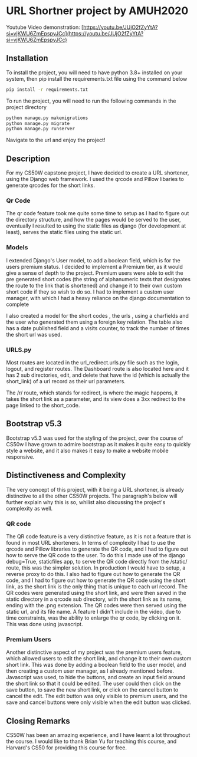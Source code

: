# URL Shortner project by AMUH2020

Youtube Video demonstration: [https://youtu.be/JUjO2fZyYtA?si=vjKWU6ZmEpspyJCc](https://youtu.be/JUjO2fZyYtA?si=vjKWU6ZmEpspyJCc)

## Installation

To install the project, you will need to have python 3.8+ installed on your system, then pip install the requirements.txt file using the command below

```bash
pip install -r requirements.txt
```
To run the project, you will need to run the following commands in the project directory

```bash
python manage.py makemigrations
python manage.py migrate
python manage.py runserver
```
Navigate to the url and enjoy the project!


## Description

For my CS50W capstone project, I have decided to create a URL shortener, using the Django web framework. I used the qrcode and Pillow libaries to generate qrcodes for the short links. 

### Qr Code

The qr code feature took me quite some time to setup as I had to figure out the directory structure, and how the pages would be served to the user, eventually I resulted to using the static files as django (for development at least), serves the static files using the static url.

### Models

I extended Django's User model, to add a boolean field, which is for the users premium status. I decided to implement a Premium tier, as it would give a sense of depth to the project. Premium users were able to edit the pre generated short codes (the string of alphanumeric texts that designates the route to the link that is shortened) and change it to their own custom short code if they so wish to do so. I had to implement a custom user manager, with which I had a heavy reliance on the django documentation to complete

I also created a model for the short codes , the urls , using a charfields and the user who generated them using a foreign key relation. The table also has a date published field and a visits counter, to track the number of times the short url was used.

### URLS.py

Most routes are located in the url_redirect.urls.py file such as the login, logout, and register routes. The Dashboard route is also located here and it has 2 sub directories, edit, and delete that have the id (which is actually the short_link) of a url record as their url parameters.

The /r/ route, which stands for redirect, is where the magic happens, it takes the short link as a parameter, and its view does a 3xx redirect to the page linked to the short_code.

## Bootstrap v5.3

Bootstrap v5.3 was used for the styling of the project, over the course of CS50w I have grown to admire bootstrap as it makes it quite easy to quickly style a website, and it also makes it easy to make a website mobile responsive. 

## Distinctiveness and Complexity

The very concept of this project, with it being a URL shortener, is already distinctive to all the other CS50W projects. The paragraph's below will further explain why this is so, whilist also discussing the project's complexity as well.

### QR code

The QR code feature is a very distinctive feature, as it is not a feature that is found in most URL shorteners. In terms of complexity I had to use the qrcode and Pillow libraries to generate the QR code, and I had to figure out how to serve the QR code to the user. To do this I made use of the django debug=True, staticfiles app, to serve the QR code directly from the /static/ route, this was the simpler solution. In production I would have to setup, a reverse proxy to do this. I also had to figure out how to generate the QR code, and I had to figure out how to generate the QR code using the short link, as the short link is the only thing that is unique to each url record. The QR codes were generated using the short link, and were then saved in the static directory in a qrcode sub directory, with the short link as its name, ending with the .png extension. The QR codes were then served using the static url, and its file name. A feature I didn't include in the video, due to time constraints, was the ability to enlarge the qr code, by clicking on it. This was done using javascript.

### Premium Users

Another distinctive aspect of my project was the premium users feature, which allowed users to edit the short link, and change it to their own custom short link. This was done by adding a boolean field to the user model, and then creating a custom user manager, as I already mentioned before. Javascript was used, to hide the buttons, and create an input field around the short link so that it could be edited. The user could then click on the save button, to save the new short link, or click on the cancel button to cancel the edit. The edit button was only visible to premium users, and the save and cancel buttons were only visible when the edit button was clicked.

## Closing Remarks

CS50W has been an amazing experience, and I have learnt a lot throughout the course. I would like to thank Brian Yu for teaching this course, and Harvard's CS50 for providing this course for free.



